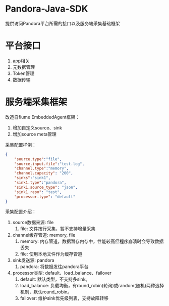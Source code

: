 Pandora-Java-SDK
=============

提供访问Pandora平台所需的接口以及服务端采集基础框架

平台接口
=============

1. app相关
2. 元数据管理
3. Token管理
4. 数据传输

服务端采集框架
=============
改造自flume EmbeddedAgent框架：
1. 增加自定义source、sink
2. 增加source meta管理

采集配置样例：
```json
{
    "source.type":"file",
    "source.input.file":"test.log",
    "channel.type":"memory",
    "channel.capacity": "200",
    "sinks":"sink1",
    "sink1.type":"pandora",
    "sink1.source_type": "json",
    "sink1.repo": "test",
    "processor.type": "default"
}
```

采集配置介绍：
1. source数据来源: file
    1. file: 文件按行采集，暂不支持增量采集
2. channel缓存管道: memory, file
    1. memory: 内存管道，数据暂存内存中，性能较高但程序崩溃时会导致数据丢失
    2. file: 使用本地文件作为缓存管道
3. sink发送源: pandora 
    1. pandora: 将数据发往pandora平台
4. processor类型: default、load_balance、failover
    1. default: 默认类型，不支持多sink。
    2. load_balance: 负载均衡，有round_robin(轮询)或random(随机)两种选择机制，默认round_robin。
    3. failover: 维护sink优先级列表，支持故障转移